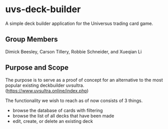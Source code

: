 # uvs-deck-builder
A simple deck builder application for the Universus trading card game. 

## Group Members
Dimick Beesley, Carson Tillery, Robbie Schneider, and Xueqian Li

## Purpose and Scope
The purpose is to serve as a proof of concept for an alternative to the most 
popular existing deckbuilder uvsultra. (https://www.uvsultra.online/index.php)

The functionality we wish to reach as of now consists of 3 things. 
- browse the database of cards with filtering
- browse the list of all decks that have been made
- edit, create, or delete an existing deck
